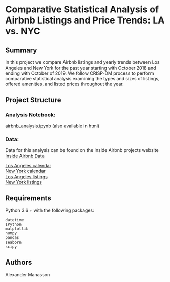 # Comparative Statistical Analysis of Airbnb Listings and Price Trends: LA vs. NYC
## Summary
In this project we compare Airbnb listings and yearly trends between Los Angeles and New York for the past year starting with October 2018 and ending with October of 2019. We follow CRISP-DM process to perform comparative statistical analysis examining the types and sizes of listings, offered amenities, and listed prices throughout the year.
## Project Structure
### Analysis Notebook:  
airbnb_analysis.ipynb (also available in html)
### Data:
Data for this analysis can be found on the Inside Airbnb projects website [Inside Airbnb Data](http://insideairbnb.com/get-the-data.html)  

[Los Angeles calendar](http://data.insideairbnb.com/united-states/ca/los-angeles/2018-10-05/data/calendar.csv.gz)  
[New York calendar](http://data.insideairbnb.com/united-states/ny/new-york-city/2018-10-03/data/calendar.csv.gz)  
[Los Angeles listings](http://data.insideairbnb.com/united-states/ca/los-angeles/2018-10-05/data/listings.csv.gz)  
[New York listings](http://data.insideairbnb.com/united-states/ny/new-york-city/2018-10-03/data/listings.csv.gz)   
## Requirements
Python 3.6 + with the following packages:
    
    datetime
    IPython
    matplotlib
    numpy
    pandas
    seaborn
    scipy
## Authors
Alexander Manasson
